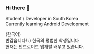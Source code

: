 ### Hi there 👋

Student / Developer in South Korea    
Currently learning Android Development

(한국어)    
반갑습니다! :)
한국의 평범한 학생입니다    
현재는 안드로이드 앱개발 배우고 있습니다.
<!--
**uyuanx8/uyuanx8** is a ✨ _special_ ✨ repository because its `README.md` (this file) appears on your GitHub profile.

Here are some ideas to get you started:

- 🔭 I’m currently working on ...
- 🌱 I’m currently learning ...
- 👯 I’m looking to collaborate on ...
- 🤔 I’m looking for help with ...
- 💬 Ask me about ...
- 📫 How to reach me: ...
- 😄 Pronouns: ...
- ⚡ Fun fact: ...
-->
